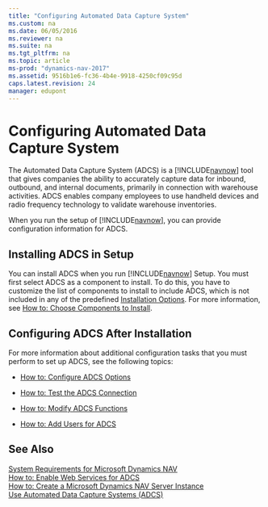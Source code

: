 ```yaml
---
title: "Configuring Automated Data Capture System"
ms.custom: na
ms.date: 06/05/2016
ms.reviewer: na
ms.suite: na
ms.tgt_pltfrm: na
ms.topic: article
ms-prod: "dynamics-nav-2017"
ms.assetid: 9516b1e6-fc36-4b4e-9918-4250cf09c95d
caps.latest.revision: 24
manager: edupont
---
```

# Configuring Automated Data Capture System
The Automated Data Capture System \(ADCS\) is a [!INCLUDE[navnow](includes/navnow_md.md)] tool that gives companies the ability to accurately capture data for inbound, outbound, and internal documents, primarily in connection with warehouse activities. ADCS enables company employees to use handheld devices and radio frequency technology to validate warehouse inventories.  

 When you run the setup of [!INCLUDE[navnow](includes/navnow_md.md)], you can provide configuration information for ADCS.  

## Installing ADCS in Setup  
 You can install ADCS when you run [!INCLUDE[navnow](includes/navnow_md.md)] Setup. You must first select ADCS as a component to install. To do this, you have to customize the list of components to install to include ADCS, which is not included in any of the predefined [Installation Options](Installation-Options.md). For more information, see [How to: Choose Components to Install](How-to--Choose-Components-to-Install.md).  

## Configuring ADCS After Installation  
 For more information about additional configuration tasks that you must perform to set up ADCS, see the following topics:  

-   [How to: Configure ADCS Options](How-to--Configure-ADCS-Options.md)  

-   [How to: Test the ADCS Connection](How-to--Test-the-ADCS-Connection.md)  

-   [How to: Modify ADCS Functions](How-to--Modify-ADCS-Functions.md)  

-   [How to: Add Users for ADCS](How-to--Add-Users-for-ADCS.md)  

## See Also  
 [System Requirements for Microsoft Dynamics NAV](System-Requirements-for-Microsoft-Dynamics-NAV.md)   
 [How to: Enable Web Services for ADCS](How-to--Enable-Web-Services-for-ADCS.md)   
 [How to: Create a Microsoft Dynamics NAV Server Instance](How-to--Create-a-Microsoft-Dynamics-NAV-Server-Instance.md)   
 [Use Automated Data Capture Systems (ADCS)](Automated-Data-Capture-System.md)
